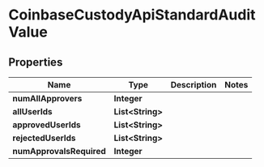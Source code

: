 
# CoinbaseCustodyApiStandardAuditValue

## Properties
Name | Type | Description | Notes
------------ | ------------- | ------------- | -------------
**numAllApprovers** | **Integer** |  | 
**allUserIds** | **List&lt;String&gt;** |  | 
**approvedUserIds** | **List&lt;String&gt;** |  | 
**rejectedUserIds** | **List&lt;String&gt;** |  | 
**numApprovalsRequired** | **Integer** |  | 



